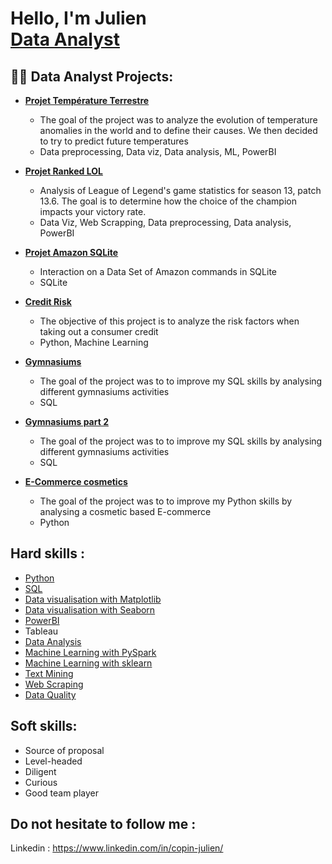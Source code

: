 <h1>Hello, I'm Julien <br/><a href="https://github.com/joshmadakor1"></a><a href="https://www.linkedin.com/in/copin-julien/">Data Analyst</a>

<h2>👨‍💻 Data Analyst Projects:</h2>

- <b>[Projet Température Terrestre](https://github.com/CopinJ/Projet-Temperature-Terrestre)</b>
  - The goal of the project was to analyze the evolution of temperature anomalies in the world and to define their causes. We then decided to try to predict future temperatures
  - Data preprocessing, Data viz, Data analysis, ML, PowerBI
  
- <b>[Projet Ranked LOL](https://github.com/CopinJ/Projet-Ranked-LOL) </b>
  - Analysis of League of Legend's game statistics for season 13, patch 13.6. The goal is to determine how the choice of the champion impacts your victory rate.
  - Data Viz, Web Scrapping, Data preprocessing, Data analysis, PowerBI
  
- <b>[Projet Amazon SQLite](https://github.com/CopinJ/Projet-Amazon-SQLite)</b>
  - Interaction on a Data Set of Amazon commands in SQLite
  - SQLite
  
- <b>[Credit Risk](https://github.com/CopinJ/Credit-Risk-)</b>
  - The objective of this project is to analyze the risk factors when taking out a consumer credit
  - Python, Machine Learning

- <b>[Gymnasiums](https://github.com/CopinJ/Gymnasium/tree/main)</b>
  - The goal of the project was to to improve my SQL skills by analysing different gymnasiums activities
  - SQL

- <b>[Gymnasiums part 2](https://github.com/CopinJ/Gymnasiums-part-2/blob/main/README.md)</b>
  - The goal of the project was to to improve my SQL skills by analysing different gymnasiums activities
  - SQL
 
- <b>[E-Commerce cosmetics](https://github.com/CopinJ/E-Commerce-Cosmetics/blob/main/README.md)</b>
  - The goal of the project was to to improve my Python skills by analysing a cosmetic based E-commerce
  - Python


<h2>Hard skills :</h2>

- [Python](https://verify.datascientest.com/226d8601-8a5d-4719-af26-91b33edb48e3.pdf)
- [SQL](https://verify.datascientest.com/818b6dd7-5354-4fa1-8e93-5506a0ce6843.pdf)
- [Data visualisation with Matplotlib](https://verify.datascientest.com/b2314bd9-0929-4bdf-bf6d-174a3d3bb8f2.pdf)
- [Data visualisation with Seaborn](https://verify.datascientest.com/6140722c-286a-46fc-bc24-8362a1e1b70c.pdf)
- [PowerBI](https://verify.datascientest.com/d3e24bb8-8f30-40b7-ae05-d659e8d98928.pdf)
- Tableau
- [Data Analysis](https://verify.datascientest.com/b20c38aa-bca6-4a33-aab6-f5e1c69c7e46.pdf)
- [Machine Learning with PySpark](https://verify.datascientest.com/0d4a0635-132b-4df8-8246-c317aff57a4b.pdf)
- [Machine Learning with sklearn](https://verify.datascientest.com/230073b7-9cef-4783-8157-a24eff8b835d.pdf)
- [Text Mining](https://verify.datascientest.com/060191c5-bf84-4c4c-aab3-b8cd3e9115b4.pdf)
- [Web Scraping](https://verify.datascientest.com/94e3a565-94b1-4641-adcb-8d94031b9aaa.pdf)
- [Data Quality](https://verify.datascientest.com/286ec6f0-89e3-4c73-888b-9ebb0be01651.pdf)

<h2> Soft skills: </h2>

- Source of proposal
- Level-headed
- Diligent
- Curious
- Good team player

<h2> Do not hesitate to follow me : </h2>

Linkedin : https://www.linkedin.com/in/copin-julien/

<!--
